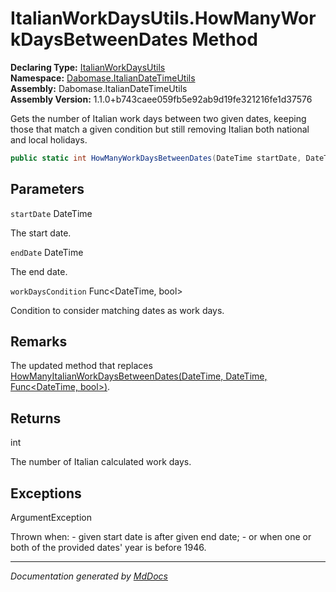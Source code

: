 ﻿<!--  
  <auto-generated>   
    The contents of this file were generated by a tool.  
    Changes to this file may be list if the file is regenerated  
  </auto-generated>   
-->

# ItalianWorkDaysUtils.HowManyWorkDaysBetweenDates Method

**Declaring Type:** [ItalianWorkDaysUtils](../index.md)  
**Namespace:** [Dabomase.ItalianDateTimeUtils](../../index.md)  
**Assembly:** Dabomase.ItalianDateTimeUtils  
**Assembly Version:** 1.1.0+b743caee059fb5e92ab9d19fe321216fe1d37576

Gets the number of Italian work days between two given dates, keeping those that match a given condition  but still removing Italian both national and local holidays.

```csharp
public static int HowManyWorkDaysBetweenDates(DateTime startDate, DateTime endDate, Func<DateTime, bool> workDaysCondition);
```

## Parameters

`startDate`  DateTime

The start date.

`endDate`  DateTime

The end date.

`workDaysCondition`  Func\<DateTime, bool\>

Condition to consider matching dates as work days.

## Remarks

The updated method that replaces [HowManyItalianWorkDaysBetweenDates(DateTime, DateTime, Func\<DateTime, bool\>)](HowManyItalianWorkDaysBetweenDates.md).

## Returns

int

The number of Italian calculated work days.

## Exceptions

ArgumentException

Thrown when:              \- given start date is after given end date;             \- or when one or both of the provided dates' year is before 1946.

___

*Documentation generated by [MdDocs](https://github.com/ap0llo/mddocs)*
